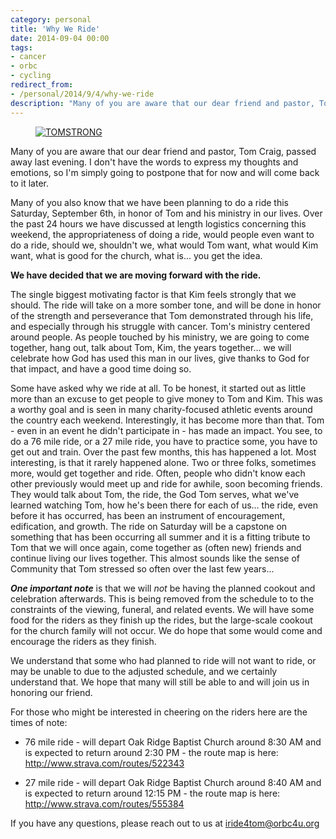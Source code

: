 ```yaml
---
category: personal
title: 'Why We Ride'
date: 2014-09-04 00:00
tags:
- cancer
- orbc
- cycling
redirect_from:
- /personal/2014/9/4/why-we-ride
description: "Many of you are aware that our dear friend and pastor, Tom Craig, passed away last evening. I don't have the words to express my thoughts and emotions, so I'm simply going to postpone that for now and will come back to it later."
---
```


<figure class="align-center">
  <a href="{{ site.url }}{{ site.baseurl }}/images/tomstrong.jpg"><img src="{{ site.url }}{{ site.baseurl }}/images/tomstrong.jpg" alt="TOMSTRONG"></a>
</figure>

Many of you are aware that our dear friend and pastor, Tom Craig, passed away last evening. I don't have the words to express my thoughts and emotions, so I'm simply going to postpone that for now and will come back to it later.

Many of you also know that we have been planning to do a ride this Saturday, September 6th, in honor of Tom and his ministry in our lives. Over the past 24 hours we have discussed at length logistics concerning this weekend, the appropriateness of doing a ride, would people even want to do a ride, should we, shouldn't we, what would Tom want, what would Kim want, what is good for the church, what is... you get the idea.

**We have decided that we are moving forward with the ride.**

The single biggest motivating factor is that Kim feels strongly that we should. The ride will take on a more somber tone, and will be done in honor of the strength and perseverance that Tom demonstrated through his life, and especially through his struggle with cancer. Tom's ministry centered around people. As people touched by his ministry, we are going to come together, hang out, talk about Tom, Kim, the years together... we will celebrate how God has used this man in our lives, give thanks to God for that impact, and have a good time doing so.

Some have asked why we ride at all. To be honest, it started out as little more than an excuse to get people to give money to Tom and Kim. This was a worthy goal and is seen in many charity-focused athletic events around the country each weekend. Interestingly, it has become more than that. Tom - even in an event he didn't participate in - has made an impact. You see, to do a 76 mile ride, or a 27 mile ride, you have to practice some, you have to get out and train. Over the past few months, this has happened a lot. Most interesting, is that it rarely happened alone. Two or three folks, sometimes more, would get together and ride. Often, people who didn't know each other previously would meet up and ride for awhile, soon becoming friends. They would talk about Tom, the ride, the God Tom serves, what we've learned watching Tom, how he's been there for each of us... the ride, even before it has occurred, has been an instrument of encouragement, edification, and growth. The ride on Saturday will be a capstone on something that has been occurring all summer and it is a fitting tribute to Tom that we will once again, come together as (often new) friends and continue living our lives together. This almost sounds like the sense of Community that Tom stressed so often over the last few years...

__*One important note*__ is that we will *not* be having the planned cookout and celebration afterwards. This is being removed from the schedule to to the constraints of the viewing, funeral, and related events. We will have some food for the riders as they finish up the rides, but the large-scale cookout for the church family will not occur. We do hope that some would come and encourage the riders as they finish.

We understand that some who had planned to ride will not want to ride, or may be unable to due to the adjusted schedule, and we certainly understand that. We hope that many will still be able to and will join us in honoring our friend.

For those who might be interested in cheering on the riders here are the times of note:

* 76 mile ride - will depart Oak Ridge Baptist Church around 8:30 AM and is expected to return around 2:30 PM - the route map is here: <http://www.strava.com/routes/522343>

* 27 mile ride - will depart Oak Ridge Baptist Church around 8:40 AM and is expected to return around 12:15 PM - the route map is here: <http://www.strava.com/routes/555384>

If you have any questions, please reach out to us at <iride4tom@orbc4u.org>
